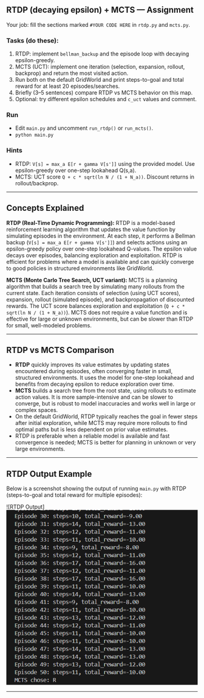 ## RTDP (decaying epsilon) + MCTS — Assignment

Your job: fill the sections marked `#YOUR CODE HERE` in `rtdp.py` and `mcts.py`.

### Tasks (do these):
1. RTDP: implement `bellman_backup` and the episode loop with decaying epsilon-greedy.
2. MCTS (UCT): implement one iteration (selection, expansion, rollout, backprop) and return the most visited action.
3. Run both on the default GridWorld and print steps-to-goal and total reward for at least 20 episodes/searches.
4. Briefly (3–5 sentences) compare RTDP vs MCTS behavior on this map.
5. Optional: try different epsilon schedules and `c_uct` values and comment.

### Run
- Edit `main.py` and uncomment `run_rtdp()` or `run_mcts()`.
- `python main.py`

### Hints
- RTDP: `V[s] = max_a E[r + gamma V[s']]` using the provided model. Use epsilon-greedy over one-step lookahead Q(s,a).
- MCTS: UCT score `Q + c * sqrt(ln N / (1 + N_a))`. Discount returns in rollout/backprop.

---
## Concepts Explained

**RTDP (Real-Time Dynamic Programming):**
RTDP is a model-based reinforcement learning algorithm that updates the value function by simulating episodes in the environment. At each step, it performs a Bellman backup (`V[s] = max_a E[r + gamma V[s']]`) and selects actions using an epsilon-greedy policy over one-step lookahead Q-values. The epsilon value decays over episodes, balancing exploration and exploitation. RTDP is efficient for problems where a model is available and can quickly converge to good policies in structured environments like GridWorld.

**MCTS (Monte Carlo Tree Search, UCT variant):**
MCTS is a planning algorithm that builds a search tree by simulating many rollouts from the current state. Each iteration consists of selection (using UCT scores), expansion, rollout (simulated episode), and backpropagation of discounted rewards. The UCT score balances exploration and exploitation (`Q + c * sqrt(ln N / (1 + N_a))`). MCTS does not require a value function and is effective for large or unknown environments, but can be slower than RTDP for small, well-modeled problems.

---
## RTDP vs MCTS Comparison

- **RTDP** quickly improves its value estimates by updating states encountered during episodes, often converging faster in small, structured environments. It uses the model for one-step lookahead and benefits from decaying epsilon to reduce exploration over time.
- **MCTS** builds a search tree from the root state, using rollouts to estimate action values. It is more sample-intensive and can be slower to converge, but is robust to model inaccuracies and works well in large or complex spaces.
- On the default GridWorld, RTDP typically reaches the goal in fewer steps after initial exploration, while MCTS may require more rollouts to find optimal paths but is less dependent on prior value estimates.
- RTDP is preferable when a reliable model is available and fast convergence is needed; MCTS is better for planning in unknown or very large environments.

---
## RTDP Output Example

Below is a screenshot showing the output of running `main.py` with RTDP (steps-to-goal and total reward for multiple episodes):

![RTDP Output]![alt text](image.png)

---

